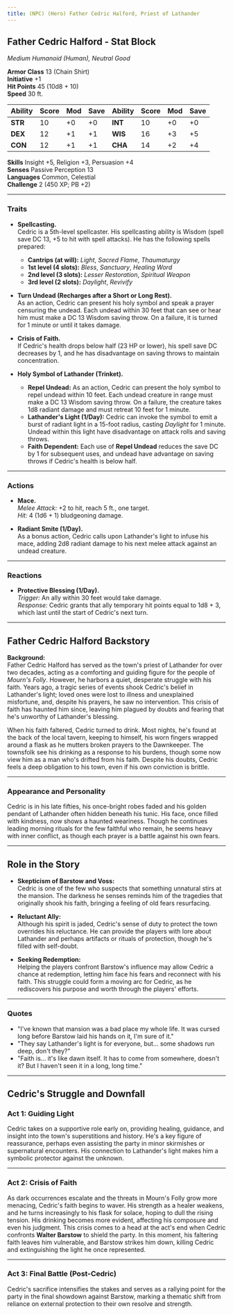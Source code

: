 ```yaml
---
title: (NPC) (Hero) Father Cedric Halford, Priest of Lathander
---
```



## **Father Cedric Halford - Stat Block**

*Medium Humanoid (Human), Neutral Good*

**Armor Class** 13 (Chain Shirt)  
**Initiative** +1  
**Hit Points** 45 (10d8 + 10)  
**Speed** 30 ft.

| Ability   | Score | Mod | Save | Ability   | Score | Mod | Save |
|-----------|-------|-----|------|-----------|-------|-----|------|
| **STR**   | 10    | +0  | +0   | **INT**   | 10    | +0  | +0   |
| **DEX**   | 12    | +1  | +1   | **WIS**   | 16    | +3  | +5   |
| **CON**   | 12    | +1  | +1   | **CHA**   | 14    | +2  | +4   |

**Skills** Insight +5, Religion +3, Persuasion +4  
**Senses** Passive Perception 13  
**Languages** Common, Celestial  
**Challenge** 2 (450 XP; PB +2)

---

### **Traits**

- **Spellcasting.**  
  Cedric is a 5th-level spellcaster. His spellcasting ability is Wisdom (spell save DC 13, +5 to hit with spell attacks). He has the following spells prepared:  

  - **Cantrips (at will):** *Light*, *Sacred Flame*, *Thaumaturgy*  
  - **1st level (4 slots):** *Bless*, *Sanctuary*, *Healing Word*  
  - **2nd level (3 slots):** *Lesser Restoration*, *Spiritual Weapon*  
  - **3rd level (2 slots):** *Daylight*, *Revivify*  

- **Turn Undead (Recharges after a Short or Long Rest).**  
  As an action, Cedric can present his holy symbol and speak a prayer censuring the undead. Each undead within 30 feet that can see or hear him must make a DC 13 Wisdom saving throw. On a failure, it is turned for 1 minute or until it takes damage.  

- **Crisis of Faith.**  
  If Cedric's health drops below half (23 HP or lower), his spell save DC decreases by 1, and he has disadvantage on saving throws to maintain concentration.  

- **Holy Symbol of Lathander (Trinket).**  

  - **Repel Undead:** As an action, Cedric can present the holy symbol to repel undead within 10 feet. Each undead creature in range must make a DC 13 Wisdom saving throw. On a failure, the creature takes 1d8 radiant damage and must retreat 10 feet for 1 minute.  
  - **Lathander's Light (1/Day):** Cedric can invoke the symbol to emit a burst of radiant light in a 15-foot radius, casting *Daylight* for 1 minute. Undead within this light have disadvantage on attack rolls and saving throws.  
  - **Faith Dependent:** Each use of **Repel Undead** reduces the save DC by 1 for subsequent uses, and undead have advantage on saving throws if Cedric's health is below half.

---

### **Actions**

- **Mace.**  
  *Melee Attack:* +2 to hit, reach 5 ft., one target.  
  *Hit:* 4 (1d6 + 1) bludgeoning damage.  

- **Radiant Smite (1/Day).**  
  As a bonus action, Cedric calls upon Lathander's light to infuse his mace, adding 2d8 radiant damage to his next melee attack against an undead creature.

---

### **Reactions**

- **Protective Blessing (1/Day).**  
  *Trigger:* An ally within 30 feet would take damage.  
  *Response:* Cedric grants that ally temporary hit points equal to 1d8 + 3, which last until the start of Cedric's next turn.

---

## **Father Cedric Halford Backstory**

**Background:**  
Father Cedric Halford has served as the town's priest of Lathander for over two decades, acting as a comforting and guiding figure for the people of *Mourn's Folly*. However, he harbors a quiet, desperate struggle with his faith. Years ago, a tragic series of events shook Cedric's belief in Lathander's light; loved ones were lost to illness and unexplained misfortune, and, despite his prayers, he saw no intervention. This crisis of faith has haunted him since, leaving him plagued by doubts and fearing that he's unworthy of Lathander's blessing.

When his faith faltered, Cedric turned to drink. Most nights, he's found at the back of the local tavern, keeping to himself, his worn fingers wrapped around a flask as he mutters broken prayers to the Dawnkeeper. The townsfolk see his drinking as a response to his burdens, though some now view him as a man who's drifted from his faith. Despite his doubts, Cedric feels a deep obligation to his town, even if his own conviction is brittle.

---

### **Appearance and Personality**

Cedric is in his late fifties, his once-bright robes faded and his golden pendant of Lathander often hidden beneath his tunic. His face, once filled with kindness, now shows a haunted weariness. Though he continues leading morning rituals for the few faithful who remain, he seems heavy with inner conflict, as though each prayer is a battle against his own fears.

---

## **Role in the Story**

- **Skepticism of Barstow and Voss:**  
  Cedric is one of the few who suspects that something unnatural stirs at the mansion. The darkness he senses reminds him of the tragedies that originally shook his faith, bringing a feeling of old fears resurfacing.

- **Reluctant Ally:**  
  Although his spirit is jaded, Cedric's sense of duty to protect the town overrides his reluctance. He can provide the players with lore about Lathander and perhaps artifacts or rituals of protection, though he's filled with self-doubt.

- **Seeking Redemption:**  
  Helping the players confront Barstow's influence may allow Cedric a chance at redemption, letting him face his fears and reconnect with his faith. This struggle could form a moving arc for Cedric, as he rediscovers his purpose and worth through the players' efforts.

---

### **Quotes**

- "I've known that mansion was a bad place my whole life. It was cursed long before Barstow laid his hands on it, I'm sure of it."  
- "They say Lathander's light is for everyone, but... some shadows run deep, don't they?"  
- "Faith is... it's like dawn itself. It has to come from somewhere, doesn't it? But I haven't seen it in a long, long time."

---

## **Cedric's Struggle and Downfall**

### **Act 1: Guiding Light**  
Cedric takes on a supportive role early on, providing healing, guidance, and insight into the town's superstitions and history. He's a key figure of reassurance, perhaps even assisting the party in minor skirmishes or supernatural encounters. His connection to Lathander's light makes him a symbolic protector against the unknown.

---

### **Act 2: Crisis of Faith**  
As dark occurrences escalate and the threats in Mourn's Folly grow more menacing, Cedric's faith begins to waver. His strength as a healer weakens, and he turns increasingly to his flask for solace, hoping to dull the rising tension. His drinking becomes more evident, affecting his composure and even his judgment. This crisis comes to a head at the act's end when Cedric confronts **Walter Barstow** to shield the party. In this moment, his faltering faith leaves him vulnerable, and Barstow strikes him down, killing Cedric and extinguishing the light he once represented.

---

### **Act 3: Final Battle (Post-Cedric)**  
Cedric's sacrifice intensifies the stakes and serves as a rallying point for the party in the final showdown against Barstow, marking a thematic shift from reliance on external protection to their own resolve and strength.
